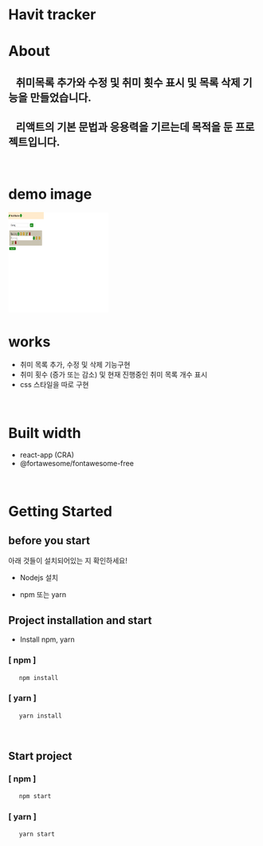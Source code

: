 # Havit tracker

# About

## &nbsp;&nbsp; 취미목록 추가와 수정 및 취미 횟수 표시 및 목록 삭제 기능을 만들었습니다.

## &nbsp;&nbsp; 리액트의 기본 문법과 응용력을 기르는데 목적을 둔 프로젝트입니다.

<br />

# demo image

<img style="zoom: 67%;" src="./img/habitTracker.png" alt="demo-image" width="300" height="300" />

# works

- 취미 목록 추가, 수정 및 삭제 기능구현
- 취미 횟수 (증가 또는 감소) 및 현재 진행중인 취미 목록 개수 표시
- css 스타일을 따로 구현

<br />

# Built width

- react-app (CRA)
- @fortawesome/fontawesome-free

<br />

# Getting Started

## before you start

아래 것들이 설치되어있는 지 확인하세요!

- Nodejs 설치

- npm 또는 yarn

## Project installation and start

- Install npm, yarn

### [ npm ]

```bash
   npm install
```

### [ yarn ]

```bash
   yarn install
```

<br/>

## Start project

### [ npm ]

```bash
   npm start
```

### [ yarn ]

```bash
   yarn start
```
